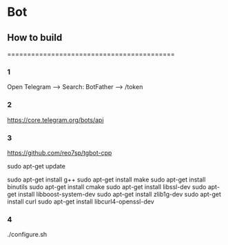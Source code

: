 # Bot


## How to build
==========================================

### 1
Open Telegram --> Search: BotFather --> /token

### 2
https://core.telegram.org/bots/api

### 3
https://github.com/reo7sp/tgbot-cpp

sudo apt-get update

sudo apt-get install g++
sudo apt-get install make
sudo apt-get install binutils
sudo apt-get install cmake
sudo apt-get install libssl-dev
sudo apt-get install libboost-system-dev
sudo apt-get install zlib1g-dev
sudo apt-get install curl
sudo apt-get install libcurl4-openssl-dev

### 4
./configure.sh
